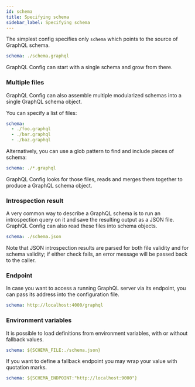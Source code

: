 ```yaml
---
id: schema
title: Specifying schema
sidebar_label: Specifying schema
---
```


The simplest config specifies only `schema` which points to the source of GraphQL schema.

```yaml
schema: ./schema.graphql
```

GraphQL Config can start with a single schema and grow from there.

### Multiple files

GraphQL Config can also assemble multiple modularized schemas into a single GraphQL schema object.

You can specify a list of files:

```yaml
schema:
  - ./foo.graphql
  - ./bar.graphql
  - ./baz.graphql
```

Alternatively, you can use a glob pattern to find and include pieces of schema:

```yaml
schema: ./*.graphql
```

GraphQL Config looks for those files, reads and merges them together to produce a GraphQL schema object.

### Introspection result

A very common way to describe a GraphQL schema is to run an introspection query on it and save the resulting output as a JSON file. GraphQL Config can also read these files into schema objects.

```yaml
schema: ./schema.json
```

Note that JSON introspection results are parsed for both file validity and for schema validity; if either check fails, an error message will be passed back to the caller.

### Endpoint

In case you want to access a running GraphQL server via its endpoint, you can pass its address into the configuration file.

```yaml
schema: http://localhost:4000/graphql
```

### Environment variables
It is possible to load definitions from environment variables, with or without fallback values.

```yaml
schema: ${SCHEMA_FILE:./schema.json}
```

If you want to define a fallback endpoint you may wrap your value with quotation marks.

```yaml
schema: ${SCHEMA_ENDPOINT:"http://localhost:9000"}
```